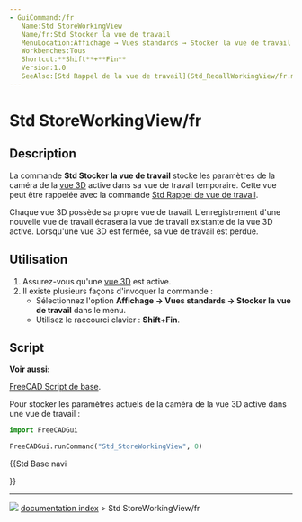 ```yaml
---
- GuiCommand:/fr
   Name:Std StoreWorkingView
   Name/fr:Std Stocker la vue de travail
   MenuLocation:Affichage → Vues standards → Stocker la vue de travail
   Workbenches:Tous
   Shortcut:**Shift**+**Fin**
   Version:1.0
   SeeAlso:[Std Rappel de la vue de travail](Std_RecallWorkingView/fr.md), [Std Figer l'affichage](Std_FreezeViews/fr.md)
---
```


# Std StoreWorkingView/fr

## Description

La commande **Std Stocker la vue de travail** stocke les paramètres de la caméra de la [vue 3D](3D_view/fr.md) active dans sa vue de travail temporaire. Cette vue peut être rappelée avec la commande [Std Rappel de vue de travail](Std_RecallWorkingView/fr.md).

Chaque vue 3D possède sa propre vue de travail. L\'enregistrement d\'une nouvelle vue de travail écrasera la vue de travail existante de la vue 3D active. Lorsqu\'une vue 3D est fermée, sa vue de travail est perdue.

## Utilisation

1.  Assurez-vous qu\'une [vue 3D](3D_view/fr.md) est active.
2.  Il existe plusieurs façons d\'invoquer la commande :
    -   Sélectionnez l\'option **Affichage → Vues standards → Stocker la vue de travail** dans le menu.
    -   Utilisez le raccourci clavier : **Shift**+**Fin**.

## Script


**Voir aussi:**

[FreeCAD Script de base](FreeCAD_Scripting_Basics/fr.md).

Pour stocker les paramètres actuels de la caméra de la vue 3D active dans une vue de travail :


```python
import FreeCADGui

FreeCADGui.runCommand("Std_StoreWorkingView", 0)
```





{{Std Base navi

}}



---
![](images/Right_arrow.png) [documentation index](../README.md) > Std StoreWorkingView/fr

